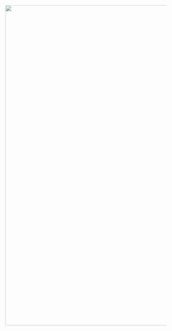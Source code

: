 <div id="header" align="center">
  <img src="https://media.giphy.com/media/CAYVZA5NRb529kKQUc/giphy.gif" width="1000"/>
</div>
